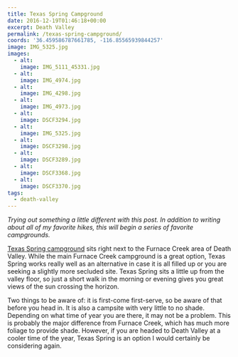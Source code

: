 ```yaml
---
title: Texas Spring Campground
date: 2016-12-19T01:46:18+00:00
excerpt: Death Valley
permalink: /texas-spring-campground/
coords: '36.459586787661785, -116.85565939844257'
image: IMG_5325.jpg
images:
  - alt: 
    image: IMG_5111_45331.jpg
  - alt: 
    image: IMG_4974.jpg
  - alt: 
    image: IMG_4298.jpg
  - alt: 
    image: IMG_4973.jpg
  - alt: 
    image: DSCF3294.jpg
  - alt: 
    image: IMG_5325.jpg
  - alt: 
    image: DSCF3298.jpg
  - alt: 
    image: DSCF3289.jpg
  - alt: 
    image: DSCF3368.jpg
  - alt: 
    image: DSCF3370.jpg
tags:
  - death-valley
---
```

<em>Trying out something a little different with this post. In addition to writing about all of my favorite hikes, this will begin a series of favorite campgrounds.</em>

<a href="https://www.nps.gov/deva/planyourvisit/camping.htm">Texas Spring campground</a> sits right next to the Furnace Creek area of Death Valley. While the main Furnace Creek campground is a great option, Texas Spring works really well as an alternative in case it is all filled up or you are seeking a slightly more secluded site. Texas Spring sits a little up from the valley floor, so just a short walk in the morning or evening gives you great views of the sun crossing the horizon.

Two things to be aware of: it is first-come first-serve, so be aware of that before you head in. It is also a campsite with very little to no shade. Depending on what time of year you are there, it may not be a problem. This is probably the major difference from Furnace Creek, which has much more foliage to provide shade. However, if you are headed to Death Valley at a cooler time of the year, Texas Spring is an option I would certainly be considering again.

